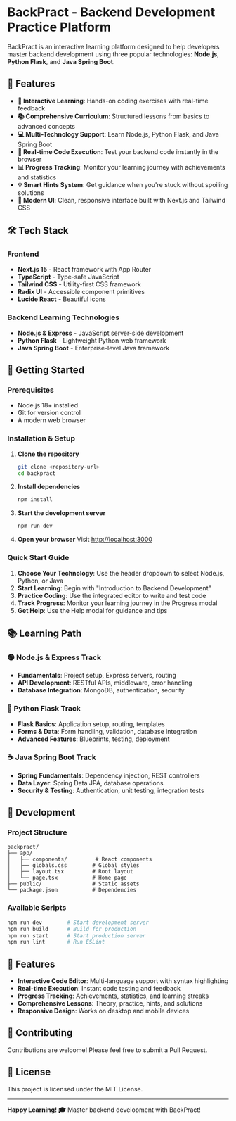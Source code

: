 # BackPract - Backend Development Practice Platform

BackPract is an interactive learning platform designed to help developers master backend development using three popular technologies: **Node.js**, **Python Flask**, and **Java Spring Boot**.

## 🚀 Features

- **🎯 Interactive Learning**: Hands-on coding exercises with real-time feedback
- **📚 Comprehensive Curriculum**: Structured lessons from basics to advanced concepts
- **💻 Multi-Technology Support**: Learn Node.js, Python Flask, and Java Spring Boot
- **🔄 Real-time Code Execution**: Test your backend code instantly in the browser
- **📊 Progress Tracking**: Monitor your learning journey with achievements and statistics
- **💡 Smart Hints System**: Get guidance when you're stuck without spoiling solutions
- **🎨 Modern UI**: Clean, responsive interface built with Next.js and Tailwind CSS

## 🛠️ Tech Stack

### Frontend

- **Next.js 15** - React framework with App Router
- **TypeScript** - Type-safe JavaScript
- **Tailwind CSS** - Utility-first CSS framework
- **Radix UI** - Accessible component primitives
- **Lucide React** - Beautiful icons

### Backend Learning Technologies

- **Node.js & Express** - JavaScript server-side development
- **Python Flask** - Lightweight Python web framework
- **Java Spring Boot** - Enterprise-level Java framework

## 🚦 Getting Started

### Prerequisites

- Node.js 18+ installed
- Git for version control
- A modern web browser

### Installation & Setup

1. **Clone the repository**

   ```bash
   git clone <repository-url>
   cd backpract
   ```

2. **Install dependencies**

   ```bash
   npm install
   ```

3. **Start the development server**

   ```bash
   npm run dev
   ```

4. **Open your browser**
   Visit [http://localhost:3000](http://localhost:3000)

### Quick Start Guide

1. **Choose Your Technology**: Use the header dropdown to select Node.js, Python, or Java
2. **Start Learning**: Begin with "Introduction to Backend Development"
3. **Practice Coding**: Use the integrated editor to write and test code
4. **Track Progress**: Monitor your learning journey in the Progress modal
5. **Get Help**: Use the Help modal for guidance and tips

## 📚 Learning Path

### 🟢 Node.js & Express Track

- **Fundamentals**: Project setup, Express servers, routing
- **API Development**: RESTful APIs, middleware, error handling
- **Database Integration**: MongoDB, authentication, security

### 🐍 Python Flask Track

- **Flask Basics**: Application setup, routing, templates
- **Forms & Data**: Form handling, validation, database integration
- **Advanced Features**: Blueprints, testing, deployment

### ☕ Java Spring Boot Track

- **Spring Fundamentals**: Dependency injection, REST controllers
- **Data Layer**: Spring Data JPA, database operations
- **Security & Testing**: Authentication, unit testing, integration tests

## 🔧 Development

### Project Structure

```
backpract/
├── app/
│   ├── components/         # React components
│   ├── globals.css        # Global styles
│   ├── layout.tsx         # Root layout
│   └── page.tsx           # Home page
├── public/                # Static assets
└── package.json           # Dependencies
```

### Available Scripts

```bash
npm run dev        # Start development server
npm run build      # Build for production
npm run start      # Start production server
npm run lint       # Run ESLint
```

## 🎯 Features

- **Interactive Code Editor**: Multi-language support with syntax highlighting
- **Real-time Execution**: Instant code testing and feedback
- **Progress Tracking**: Achievements, statistics, and learning streaks
- **Comprehensive Lessons**: Theory, practice, hints, and solutions
- **Responsive Design**: Works on desktop and mobile devices

## 🤝 Contributing

Contributions are welcome! Please feel free to submit a Pull Request.

## 📄 License

This project is licensed under the MIT License.

---

**Happy Learning! 🎓** Master backend development with BackPract!
